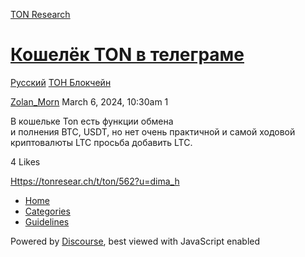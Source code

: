 [TON Research](/)

# [Кошелёк TON в телеграме](/t/ton/562)

[Русский](/c/ru/ton-blockchain/53)  [ТОН Блокчейн](/c/ru/ton-blockchain/53) 

    

[Zolan\_Morn](https://tonresear.ch/u/Zolan_Morn)  March 6, 2024, 10:30am  1

В кошельке Ton есть функции обмена  
и полнения BTC, USDT, но нет очень практичной и самой ходовой криптовалюты LTC просьба добавить LTC.

  4 Likes

[Https://tonresear.ch/t/ton/562?u=dima\_h](https://tonresear.ch/t/https-tonresear-ch-t-ton-562-u-dima-h/13158) 

*   [Home](/)
*   [Categories](/categories)
*   [Guidelines](/guidelines)

Powered by [Discourse](https://www.discourse.org), best viewed with JavaScript enabled